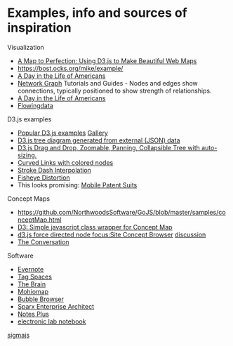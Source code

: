 # Examples, info and sources of inspiration

Visualization
* [A Map to Perfection: Using D3.js to Make Beautiful Web Maps](https://www.toptal.com/javascript/a-map-to-perfection-using-d3-js-to-make-beautiful-web-maps)
* https://bost.ocks.org/mike/example/
* [A Day in the Life of Americans](http://flowingdata.com/2015/12/15/a-day-in-the-life-of-americans/)
* [Network Graph](http://flowingdata.com/charttype/network-graph/) Tutorials and Guides - Nodes and edges show connections, typically positioned to show strength of relationships.
* [A Day in the Life of Americans](http://flowingdata.com/2015/12/15/a-day-in-the-life-of-americans/)
* [Flowingdata](http://flowingdata.com/)

D3.js examples
* [Popular D3.js examples](https://bl.ocks.org/)  [Gallery](https://github.com/d3/d3/wiki/Gallery)
* [D3.js tree diagram generated from external (JSON) data](http://bl.ocks.org/d3noob/8329447)
* [D3.js Drag and Drop, Zoomable, Panning, Collapsible Tree with auto-sizing.](http://bl.ocks.org/robschmuecker/7880033)
* [Curved Links with colored nodes](https://bl.ocks.org/mbostock/4600693)
* [Stroke Dash Interpolation](https://bl.ocks.org/mbostock/5649592)
* [Fisheye Distortion](https://bost.ocks.org/mike/fisheye/)
* This looks promising:  [Mobile Patent Suits](http://bl.ocks.org/mbostock/1153292)

Concept Maps
* https://github.com/NorthwoodsSoftware/GoJS/blob/master/samples/conceptMap.html
* [D3: Simple javascript class wrapper for Concept Map](http://czcodezone.blogspot.com/2015/01/d3-simple-javascript-class-wrapper-for_25.html)
* [d3.js force directed node focus:Site Concept Browser](http://xliberation.com/googlecharts/d3concept.html)  [discussion](http://ramblings.mcpher.com/Home/excelquirks/gassites/d3-concept-browser)
* [The Conversation](http://www.findtheconversation.com/concept-map/)

Software
* [Evernote](https://www.evernote.com)
* [Tag Spaces](https://www.tagspaces.org/)
* [The Brain](http://thebrain.com/)
* [Mohiomap](https://www.moh.io/)
* [Bubble Browser](http://macoscope.com/portfolio#bubble-browser-ipad)
* [Sparx Enterprise Architect](http://sparxsystems.com/products/ea/)
* [Notes Plus](http://www.writeon.cool/notes-plus/)
* [electronic lab notebook](https://www.google.com/search?q=electronic+lab+notebook&oq=electronic+lab)


[sigmajs](http://sigmajs.org/)
